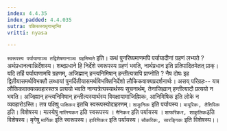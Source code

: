 ```yaml
---
index: 4.4.35
index_padded: 4.4.035
sutra: पक्षिमत्स्यमृगान्हन्ति
vritti: nyasa

---
```

`स्वरूपस्य पर्यायाणाञ्च तद्विशेषणानाञ्च ग्रहमिष्यते` इति। कथं पुनरिष्यमाणमपि पर्यायादीनां ग्रहणं लभ्यते ? अर्थप्रधानत्वान्निर्देशस्य। शब्दप्रधाने हि निर्देशे स्वरूपस्य ग्रहणं भवति, नार्थप्रधान इति प्रतिपादितमेतत् प्राक्। यदि तर्हि पर्यायाणामपि ग्रहणम्, अजिह्मान् हन्त्यनिमिषान् हन्तीत्यत्रापि प्राप्नोति ? नैष दोषः इह द्वितीयासमर्थविभक्तौ लब्धायां पुनर्दितीयासमर्थविभक्तिनिर्देशो लौकिकवाक्यप्रदर्शनार्थः। असय् परिग्रहः-- यत्र लौकिकवाक्यव्यवहारस्तत्र प्रत्ययो भवति नान्यत्रेत्यस्यार्थस्य सूचनार्थम्, तेनाजिह्मान् हन्तीत्यादौ प्रत्ययो न भवति। अजिह्मान् हन्त्यनिमिषान् हन्तीत्यस्यार्थस्य विवक्षायामाजिह्मिकः, आनिमिषिक इति लोके न व्यवहारोऽस्ति। तत्र पक्षिषु `पाक्षिकःर` इतचि स्वरूपस्योदाहरणम्। `शाकुनिकः` इति पर्यायस्य। `मायूरिकः, तैत्तिरिकः` इति। विशेषस्य। मत्स्येषु `मात्स्यिकःर` इति स्वरूपस्य । `मैनिकःर` इति पर्यायस्य । `शाफरिकःर, शाकुलिकः`इति विशेषस्य। मृगेषु `मार्गिकः` इति स्वरूपस्य। `हारिणिकःर` इति पर्यायस्य। `सौकरिकः, सारङ्गिकः` इति विशेषस्य।।